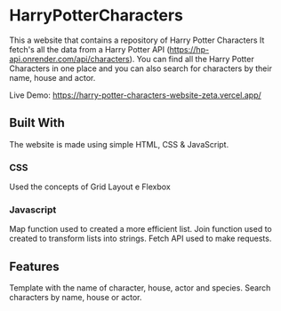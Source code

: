 # HarryPotterCharacters
This a website that contains a repository of Harry Potter Characters 
It fetch's all the data from a Harry Potter API (https://hp-api.onrender.com/api/characters). 
You can find all the Harry Potter Characters in one place and you can also search for characters by their name, house and actor.

Live Demo: https://harry-potter-characters-website-zeta.vercel.app/

## Built With
The website is made using simple HTML, CSS & JavaScript. 

### CSS
Used the concepts of Grid Layout e Flexbox

### Javascript
Map function used to created a more efficient list.
Join function used to created to transform lists into strings.
Fetch API used to make requests.

## Features
Template with the name of character, house, actor and species.
Search characters by name, house or actor.
